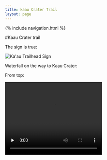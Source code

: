 ```yaml
---
title: kaau Crater Trail
layout: page
---
```



{% include navigation.html %} 

#Kaau Crater trail

The sign is true:  

![Ka'au Trailhead Sign](../images/trailsign.HEIC)  



Waterfall on the way to Kaau Crater:
  

  

From top:<br> 


 <video width="320" height="240" controls="" preload="none">
  <source src="../images/kaautop.webm" type="video/webm">

</video>
